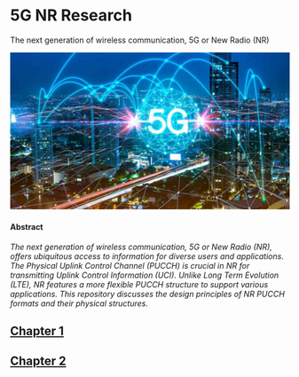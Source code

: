 # 5G NR Research
The next generation of wireless communication, 5G or New Radio (NR)

![](./Imgs/Overview/5G.png)

#### Abstract
*The next generation of wireless communication, 5G or New Radio (NR), offers ubiquitous access to information for diverse users and applications. The Physical Uplink Control Channel (PUCCH) is crucial in NR for transmitting Uplink Control Information (UCI). Unlike Long Term Evolution (LTE), NR features a more flexible PUCCH structure to support various applications. This repository discusses the design principles of NR PUCCH formats and their physical structures.*

## [Chapter 1](./Chapters/Chapter1.md)
## [Chapter 2](./Chapters/Chapter2.md)